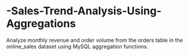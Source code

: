 # -Sales-Trend-Analysis-Using-Aggregations
Analyze monthly revenue and order volume from the orders table in the online_sales dataset using MySQL aggregation functions.
